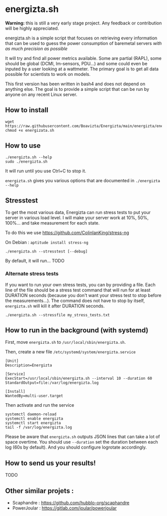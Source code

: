 # energizta.sh

**Warning:** this is still a very early stage project. Any feedback or contribution will be highly appreciated.

energizta.sh is a simple script that focuses on retrieving every information that can be used to guess the power consumption of baremetal servers *with as much precision as possible*

It will try and find all power metrics available. Some are partial (RAPL), some should be global (DCMI, lm-sensors, PDU…) and some could even be inputed by a user looking at a wattmeter. The primary goal is to get all data possible for scientists to work on models.

This first version has been written in bash4 and does not depend on anything else. The goal is to provide a simple script that can be run by anyone on any recent Linux server.

## How to install

```
wget https://raw.githubusercontent.com/Boavizta/Energizta/main/energizta/energizta.sh
chmod +x energizata.sh
```

## How to use

```
./energizta.sh --help
sudo ./energizta.sh
```

It will run until you use Ctrl+C to stop it.

`energizta.sh` gives you various options that are documented in `./energizta --help`

## Stresstest

To get the most various data, Energizta can run stress tests to put your server in various load level. I will make your server work at 10%, 50%, 100%… and take measurement for each state.

To do this we use https://github.com/ColinIanKing/stress-ng

On Debian : `aptitude install stress-ng`

```
./energizta.sh --stresstest [--debug]
```

By default, it will run… TODO

### Alternate stress tests

If you want to run your own stress tests, you can by providing a file. Each line of the file should be a stress test command that will run for at least DURATION seconds (because you don't want your stress test to stop before the measurements…). The command does not have to stop by itself, `energizta.sh` will kill it after DURATION seconds.

```
./energizta.sh --stressfile my_stress_tests.txt
```

## How to run in the background (with systemd)

First, move `energizta.sh` to `/usr/local/sbin/energizta.sh`.

Then, create a new file `/etc/systemd/system/energizta.service`

```
[Unit]
Description=Energizta

[Service]
ExecStart=/usr/local/sbin/energizta.sh --interval 10 --duration 60
StandardOutput=file:/var/log/energizta.log

[Install]
WantedBy=multi-user.target
```

Then activate and run the service

```
systemctl daemon-reload
systemctl enable energizta
systemctl start energizta
tail -f /var/log/energizta.log
```

Please be aware that `energizta.sh` outputs JSON lines that can take a lot of space overtime. You should use `--duration` set the duration between each log (60s by default). And you should configure logrotate accordingly.


## How to send us your results!

TODO

## Other similar projets :

 - Scaphandre : https://github.com/hubblo-org/scaphandre
 - PowerJoular : https://gitlab.com/joular/powerjoular
